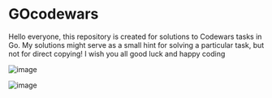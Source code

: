 # GOcodewars
Hello everyone, this repository is created for solutions to Codewars tasks in Go. My solutions might serve as a small hint for solving a particular task, but not for direct copying! I wish you all good luck and happy coding

![image](https://github.com/user-attachments/assets/3215758f-26f1-461e-a429-bc3155c633d6)

![image](https://github.com/user-attachments/assets/4bb4e90f-75c0-45ce-bb48-ce9ee9b4fd8f)

